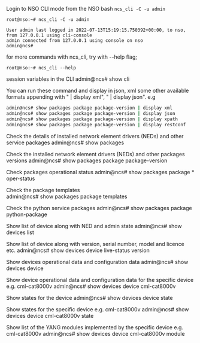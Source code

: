 
Login to NSO CLI mode from the NSO bash `ncs_cli -C -u admin`
```
root@nso:~# ncs_cli -C -u admin

User admin last logged in 2022-07-13T15:19:15.750392+00:00, to nso, from 127.0.0.1 using cli-console
admin connected from 127.0.0.1 using console on nso
admin@ncs# 
```
for more commands with ncs_cli, try with --help flag; 
```
root@nso:~# ncs_cli --help 
```

session variables in the CLI
admin@ncs# show cli

You can run these command and display in json, xml some other available formats appending with " | display xml", " | display json". 
e.g 

```bash
admin@ncs# show packages package package-version | display xml
admin@ncs# show packages package package-version | display json
admin@ncs# show packages package package-version | display xpath 
admin@ncs# show packages package package-version | display restconf
```

Check the details of installed network element drivers (NEDs) and other service packages
admin@ncs# show packages

Check the installed network element drivers (NEDs) and other packages versions 
admin@ncs# show packages package package-version 

Check packages operational status
admin@ncs# show packages package * oper-status 

Check the package templates  
admin@ncs# show packages package templates

Check the python service packages
admin@ncs# show packages package python-package

Show list of device along with NED and admin state
admin@ncs# show devices list

Show list of device along with version, serial number, model and licence etc. 
admin@ncs# show devices device live-status version

Show devices operational data and configuration data
admin@ncs# show devices device

Show device operational data and configuration data for the specific device e.g. cml-cat8000v
admin@ncs# show devices device cml-cat8000v

Show states for the device
admin@ncs# show devices device state 

Show states for the specific device e.g. cml-cat8000v
admin@ncs# show devices device cml-cat8000v state 

Show list of the YANG modules implemented by the specific device e.g. cml-cat8000v
admin@ncs# show devices device cml-cat8000v module 

